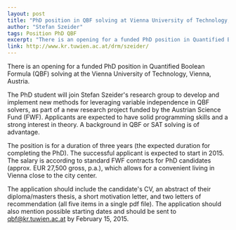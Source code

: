```yaml
---
layout: post
title: "PhD position in QBF solving at Vienna University of Technology, Austria"
author: "Stefan Szeider"
tags: Position PhD QBF
excerpt: "There is an opening for a funded PhD position in Quantified Boolean Formula (QBF) solving at the Vienna University of Technology, Vienna, Austria."
link: http://www.kr.tuwien.ac.at/drm/szeider/
---
```

There is an opening for a funded PhD position in Quantified Boolean Formula (QBF) solving at the Vienna University of Technology, Vienna, Austria. 

The PhD student will join Stefan Szeider's research group to develop and implement new methods for leveraging variable independence in QBF solvers, as part of a new research project funded by the Austrian Science Fund (FWF). Applicants are expected to have solid programming skills and a strong interest in theory. A background in QBF or SAT solving is of advantage.

The position is for a duration of three years (the expected duration for completing the PhD). The successful applicant is expected to start in 2015. The salary is according to standard FWF contracts for PhD candidates (approx. EUR 27,500 gross, p.a.), which allows for a convenient living in Vienna close to the city center.

The application should include the candidate's CV, an abstract of their diploma/masters thesis, a short motivation letter, and two letters of recommendation (all five items in a single pdf file). The application should also mention possible starting dates and should be sent to qbf@kr.tuwien.ac.at by February 15, 2015.

